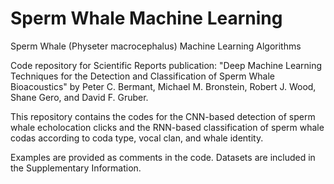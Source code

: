# Sperm Whale Machine Learning
Sperm Whale (Physeter macrocephalus) Machine Learning Algorithms

Code repository for Scientific Reports publication: "Deep Machine Learning Techniques for the Detection and Classification of Sperm Whale Bioacoustics" by Peter C. Bermant, Michael M. Bronstein, Robert J. Wood, Shane Gero, and David F. Gruber.

This repository contains the codes for the CNN-based detection of sperm whale echolocation clicks and the RNN-based classification of sperm whale codas according to coda type, vocal clan, and whale identity.

Examples are provided as comments in the code. Datasets are included in the Supplementary Information.

